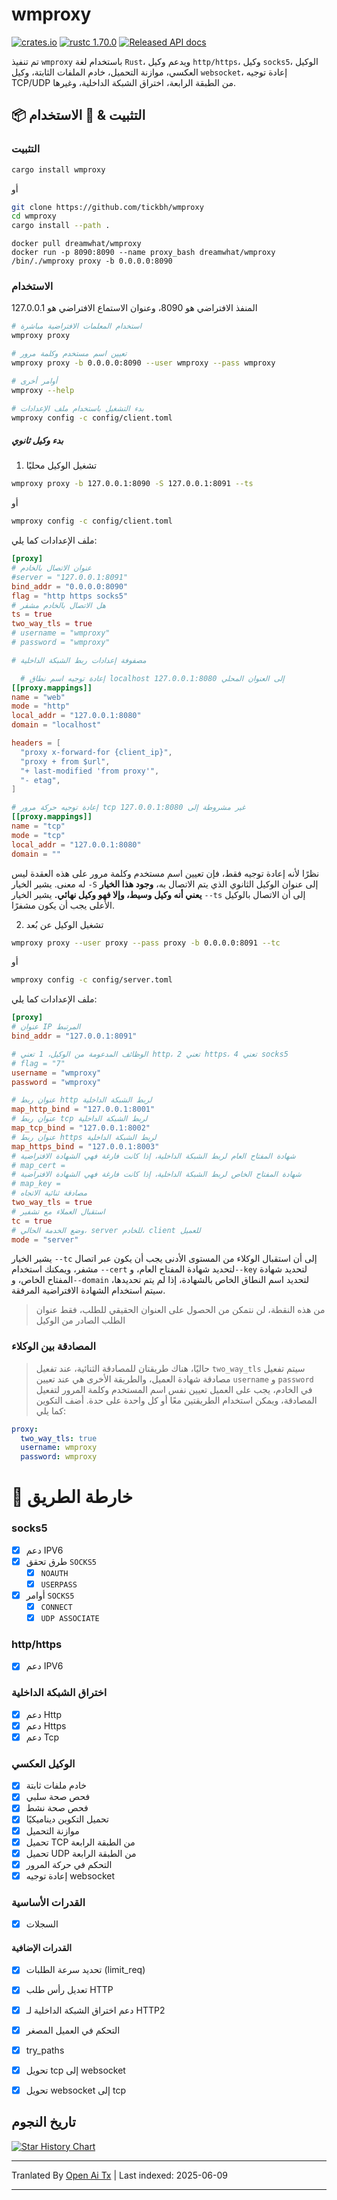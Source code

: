 # wmproxy
[![crates.io](https://img.shields.io/crates/v/wmproxy.svg)](https://crates.io/crates/wmproxy)
[![rustc 1.70.0](https://img.shields.io/badge/rust-1.70%2B-orange.svg)](https://img.shields.io/badge/rust-1.70%2B-orange.svg)
[![Released API docs](https://docs.rs/wmproxy/badge.svg)](https://docs.rs/wmproxy)

تم تنفيذ `wmproxy` باستخدام لغة `Rust`، ويدعم وكيل `http/https`، وكيل `socks5`، الوكيل العكسي، موازنة التحميل، خادم الملفات الثابتة، وكيل `websocket`، إعادة توجيه TCP/UDP من الطبقة الرابعة، اختراق الشبكة الداخلية، وغيرها.

## 📦 التثبيت & 🏃 الاستخدام

### التثبيت

```bash
cargo install wmproxy
```

أو

```bash
git clone https://github.com/tickbh/wmproxy
cd wmproxy
cargo install --path .
```

```docker
docker pull dreamwhat/wmproxy
docker run -p 8090:8090 --name proxy_bash dreamwhat/wmproxy /bin/./wmproxy proxy -b 0.0.0.0:8090
```

### الاستخدام
المنفذ الافتراضي هو 8090، وعنوان الاستماع الافتراضي هو 127.0.0.1
```bash
# استخدام المعلمات الافتراضية مباشرة
wmproxy proxy

# تعيين اسم مستخدم وكلمة مرور
wmproxy proxy -b 0.0.0.0:8090 --user wmproxy --pass wmproxy

# أوامر أخرى
wmproxy --help

# بدء التشغيل باستخدام ملف الإعدادات
wmproxy config -c config/client.toml
```

##### بدء وكيل ثانوي
1. تشغيل الوكيل محليًا
```bash
wmproxy proxy -b 127.0.0.1:8090 -S 127.0.0.1:8091 --ts
```
أو
```bash
wmproxy config -c config/client.toml
```
ملف الإعدادات كما يلي:
```toml
[proxy]
# عنوان الاتصال بالخادم
#server = "127.0.0.1:8091"
bind_addr = "0.0.0.0:8090"
flag = "http https socks5"
# هل الاتصال بالخادم مشفر
ts = true
two_way_tls = true
# username = "wmproxy"
# password = "wmproxy"

# مصفوفة إعدادات ربط الشبكة الداخلية

  # إعادة توجيه اسم نطاق localhost إلى العنوان المحلي 127.0.0.1:8080
[[proxy.mappings]]
name = "web"
mode = "http"
local_addr = "127.0.0.1:8080"
domain = "localhost"

headers = [
  "proxy x-forward-for {client_ip}",
  "proxy + from $url",
  "+ last-modified 'from proxy'",
  "- etag",
]

# إعادة توجيه حركة مرور tcp غير مشروطة إلى 127.0.0.1:8080
[[proxy.mappings]]
name = "tcp"
mode = "tcp"
local_addr = "127.0.0.1:8080"
domain = ""
```

نظرًا لأنه إعادة توجيه فقط، فإن تعيين اسم مستخدم وكلمة مرور على هذه العقدة ليس له معنى. يشير الخيار `-S` إلى عنوان الوكيل الثانوي الذي يتم الاتصال به، **وجود هذا الخيار يعني أنه وكيل وسيط، وإلا فهو وكيل نهائي.** يشير الخيار ```--ts``` إلى أن الاتصال بالوكيل الأعلى يجب أن يكون مشفرًا.

2. تشغيل الوكيل عن بُعد
```bash
wmproxy proxy --user proxy --pass proxy -b 0.0.0.0:8091 --tc
```
أو
```bash
wmproxy config -c config/server.toml
```
ملف الإعدادات كما يلي:
```toml
[proxy]
# عنوان IP المرتبط
bind_addr = "127.0.0.1:8091"

# الوظائف المدعومة من الوكيل، 1 تعني http، 2 تعني https، 4 تعني socks5
# flag = "7"
username = "wmproxy"
password = "wmproxy"

# عنوان ربط http لربط الشبكة الداخلية
map_http_bind = "127.0.0.1:8001"
# عنوان ربط tcp لربط الشبكة الداخلية
map_tcp_bind = "127.0.0.1:8002"
# عنوان ربط https لربط الشبكة الداخلية
map_https_bind = "127.0.0.1:8003"
# شهادة المفتاح العام لربط الشبكة الداخلية، إذا كانت فارغة فهي الشهادة الافتراضية
# map_cert = 
# شهادة المفتاح الخاص لربط الشبكة الداخلية، إذا كانت فارغة فهي الشهادة الافتراضية
# map_key =
# مصادقة ثنائية الاتجاه
two_way_tls = true
# استقبال العملاء مع تشفير
tc = true
# وضع الخدمة الحالي، server للخادم، client للعميل
mode = "server"
```

يشير الخيار ```--tc``` إلى أن استقبال الوكلاء من المستوى الأدنى يجب أن يكون عبر اتصال مشفر، ويمكنك استخدام ```--cert``` لتحديد شهادة المفتاح العام، و```--key``` لتحديد شهادة المفتاح الخاص، و```--domain``` لتحديد اسم النطاق الخاص بالشهادة، إذا لم يتم تحديدها، سيتم استخدام الشهادة الافتراضية المرفقة.
> من هذه النقطة، لن نتمكن من الحصول على العنوان الحقيقي للطلب، فقط عنوان الطلب الصادر من الوكيل

### المصادقة بين الوكلاء
> حاليًا، هناك طريقتان للمصادقة الثنائية، عند تفعيل ```two_way_tls``` سيتم تفعيل مصادقة شهادة العميل، والطريقة الأخرى هي عند تعيين ```username``` و ```password``` في الخادم، يجب على العميل تعيين نفس اسم المستخدم وكلمة المرور لتفعيل المصادقة، ويمكن استخدام الطريقتين معًا أو كل واحدة على حدة.
> أضف التكوين كما يلي:

```yaml
proxy:
  two_way_tls: true
  username: wmproxy
  password: wmproxy
```

# 🚥 خارطة الطريق
### socks5

- [x] دعم IPV6
- [x] طرق تحقق `SOCKS5`
  - [x] `NOAUTH`
  - [x] `USERPASS`
- [x] أوامر `SOCKS5`
  - [x] `CONNECT`
  - [x] `UDP ASSOCIATE`

### http/https

- [x] دعم IPV6

### اختراق الشبكة الداخلية

- [x] دعم Http
- [x] دعم Https
- [x] دعم Tcp

### الوكيل العكسي

- [x] خادم ملفات ثابتة
- [x] فحص صحة سلبي
- [x] فحص صحة نشط
- [x] تحميل التكوين ديناميكيًا
- [x] موازنة التحميل
- [x] تحميل TCP من الطبقة الرابعة
- [x] تحميل UDP من الطبقة الرابعة
- [x] التحكم في حركة المرور
- [x] إعادة توجيه websocket

### القدرات الأساسية
- [x] السجلات

#### القدرات الإضافية

- [x] تحديد سرعة الطلبات (limit_req)
- [x] تعديل رأس طلب HTTP
- [x] دعم اختراق الشبكة الداخلية لـ HTTP2
- [x] التحكم في العميل المصغر
- [x] try_paths
- [x] تحويل tcp إلى websocket
- [x] تحويل websocket إلى tcp


## تاريخ النجوم

[![Star History Chart](https://api.star-history.com/svg?repos=tickbh/wmproxy&type=Date)](https://star-history.com/#tickbh/wmproxy&Date)


---

Tranlated By [Open Ai Tx](https://github.com/OpenAiTx/OpenAiTx) | Last indexed: 2025-06-09

---